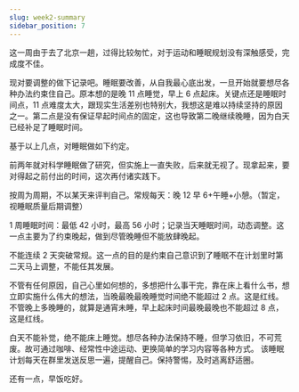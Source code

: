 ```yaml
---
slug: week2-summary
sidebar_position: 7
---
```


这一周由于去了北京一趟，过得比较匆忙，对于运动和睡眠规划没有深触感受，完成度不佳。

现对要调整的做下记录吧。睡眠要改善，从自我最心底出发，一旦开始就要想尽各种办法约束住自己。原本想的是晚 11 点睡觉，早上 6 点起床。关键点还是睡眠时间点，11 点难度太大，跟现实生活差别也特别大，我想这是难以持续坚持的原因之一。第二点是没有保证早起时间点的固定，这也导致第二晚继续晚睡，因为白天已经补足了睡眠时间。

基于以上几点，对睡眠做如下约定。

前两年就对科学睡眠做了研究，但实施上一直失败，后来就无视了。现拿起来，要对得起之前付出的时间，这次再付诸实践下。

按周为周期，不以某天来评判自己。常规每天：晚 12 早 6+午睡+小憩。（暂定，视睡眠质量后期调整）

1 周睡眠时间：最低 42 小时，最高 56 小时；记录当天睡眠时间，动态调整。这一点主要为了约束晚起，做到尽管晚睡但不能放肆晚起。

不能连续 2 天突破常规。这一点的目的是约束自己意识到了睡眠不在计划里时第二天马上调整，不能任其发展。

不管有任何原因，自己心里如何想的，多想把什么事干完，靠在床上看什么书，想立即实施什么伟大的想法，当晚最晚最晚睡觉时间绝不能超过 2 点。这是红线。
不管晚上多晚睡的，就算是通宵未睡，早上起床时间最晚最晚也不能超过 8 点，这是红线。

白天不能补觉，绝不能床上睡觉。想尽各种办法保持不睡，但学习依旧，不可荒废。故可通过咖啡、经常性中途运动、更换简单的学习内容等各种方式。
该睡眠计划每天在群里发送反思一遍，提醒自己。保持警惕，及时逃离舒适圈。

还有一点，早饭吃好。